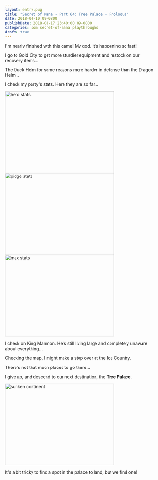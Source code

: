 ```yaml
---
layout: entry.pug
title: "Secret of Mana - Part 64: Tree Palace - Prologue"
date: 2018-04-10 09-0800
publishDate: 2018-08-17 23:40:00 09-0800
categories: som secret-of-mana playthroughs
draft: true
---
```


I'm nearly finished with this game! My god, it's happening so fast!

I go to Gold City to get more sturdier equipment and restock on our recovery items...

The Duck Helm for some reasons more harder in defense than the Dragon Helm...

I check my party's stats. Here they are so far...

<img src="https://i.imgur.com/AR3GuKs.png" alt="hero stats" width="360" height="270" id="liveblog" />

<img src="https://i.imgur.com/tXgqU1g.png" alt="pidge stats" width="360" height="270" id="liveblog" />

<img src="https://i.imgur.com/TjIBS0F.png" alt="max stats" width="360" height="270" id="liveblog" />

I check on King Manmon. He's still living large and completely unaware about everything...

Checking the map, I might make a stop over at the Ice Country.

There's not that much places to go there...

I give up, and descend to our next destination, the **Tree Palace**.

<img src="https://i.imgur.com/IYRVMZs.png" alt="sunken continent" width="360" height="270" id="liveblog" />

It's a bit tricky to find a spot in the palace to land, but we find one!